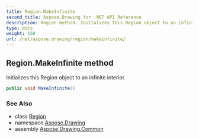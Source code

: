```yaml
---
title: Region.MakeInfinite
second_title: Aspose.Drawing for .NET API Reference
description: Region method. Initializes this Region object to an infinite interior
type: docs
weight: 150
url: /net/aspose.drawing/region/makeinfinite/
---
```

## Region.MakeInfinite method

Initializes this Region object to an infinite interior.

```csharp
public void MakeInfinite()
```

### See Also

* class [Region](../)
* namespace [Aspose.Drawing](../../region/)
* assembly [Aspose.Drawing.Common](../../../)


